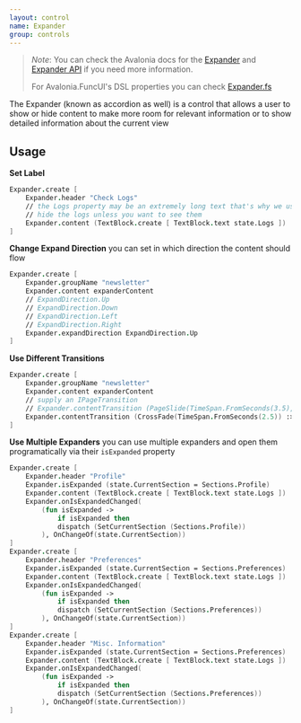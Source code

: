 ```yaml
---
layout: control
name: Expander
group: controls
---
```

[Expander]: https://docs.avaloniaui.net/docs/controls/expander
[Expander API]: http://reference.avaloniaui.net/api/Avalonia.Controls/Expander/
[Expander.fs]: https://github.com/AvaloniaCommunity/Avalonia.FuncUI/blob/master/src/Avalonia.FuncUI.DSL/Expander.fs

> *Note*: You can check the Avalonia docs for the [Expander] and [Expander API] if you need more information.
>
> For Avalonia.FuncUI's DSL properties you can check [Expander.fs]

The Expander (known as accordion as well) is a control that allows a user to show or hide content to make more room for relevant information or to show detailed information about the current view

## Usage

**Set Label**
```fsharp
Expander.create [
    Expander.header "Check Logs"
    // the Logs property may be an extremely long text that's why we use an expander
    // hide the logs unless you want to see them
    Expander.content (TextBlock.create [ TextBlock.text state.Logs ])
]
```

**Change Expand Direction**
you can set in which direction the content should flow
```fsharp
Expander.create [
    Expander.groupName "newsletter"
    Expander.content expanderContent
    // ExpandDirection.Up
    // ExpandDirection.Down
    // ExpandDirection.Left
    // ExpandDirection.Right
    Expander.expandDirection ExpandDirection.Up
]
```

**Use Different Transitions**

```fsharp
Expander.create [
    Expander.groupName "newsletter"
    Expander.content expanderContent
    // supply an IPageTransition
    // Expander.contentTransition (PageSlide(TimeSpan.FromSeconds(3.5), PageSlide.SlideAxis.Horizontal) :> IPageTransition)
    Expander.contentTransition (CrossFade(TimeSpan.FromSeconds(2.5)) :> IPageTransition)
]
```

**Use Multiple Expanders**
you can use multiple expanders and open them programatically via their `isExpanded` property
```fsharp
Expander.create [
    Expander.header "Profile"
    Expander.isExpanded (state.CurrentSection = Sections.Profile)
    Expander.content (TextBlock.create [ TextBlock.text state.Logs ])
    Expander.onIsExpandedChanged(
        (fun isExpanded -> 
            if isExpanded then
            dispatch (SetCurrentSection (Sections.Profile))
        ), OnChangeOf(state.CurrentSection))
]
Expander.create [
    Expander.header "Preferences"
    Expander.isExpanded (state.CurrentSection = Sections.Preferences)
    Expander.content (TextBlock.create [ TextBlock.text state.Logs ])
    Expander.onIsExpandedChanged(
        (fun isExpanded -> 
            if isExpanded then
            dispatch (SetCurrentSection (Sections.Preferences))
        ), OnChangeOf(state.CurrentSection))
]
Expander.create [
    Expander.header "Misc. Information"
    Expander.isExpanded (state.CurrentSection = Sections.Preferences)
    Expander.content (TextBlock.create [ TextBlock.text state.Logs ])
    Expander.onIsExpandedChanged(
        (fun isExpanded -> 
            if isExpanded then
            dispatch (SetCurrentSection (Sections.Preferences))
        ), OnChangeOf(state.CurrentSection))
]
```


